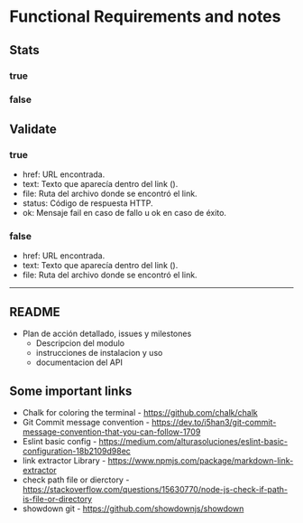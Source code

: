 # Functional Requirements and notes

## Stats 
### true
### false

## Validate
### true
* href: URL encontrada.
* text: Texto que aparecía dentro del link (<a>).
* file: Ruta del archivo donde se encontró el link.
* status: Código de respuesta HTTP.
* ok: Mensaje fail en caso de fallo u ok en caso de éxito.
### false
* href: URL encontrada.
* text: Texto que aparecía dentro del link (<a>).
* file: Ruta del archivo donde se encontró el link.
---
## README 
- Plan de acción detallado, issues y milestones
  - Descripcion del modulo
  - instrucciones de instalacion y uso
  - documentacion del API

## Some important links

- Chalk for coloring the terminal - https://github.com/chalk/chalk
- Git Commit message convention - https://dev.to/i5han3/git-commit-message-convention-that-you-can-follow-1709
- Eslint basic config - https://medium.com/alturasoluciones/eslint-basic-configuration-18b2109d98ec
- link extractor Library - https://www.npmjs.com/package/markdown-link-extractor
- check path file or dierctory - https://stackoverflow.com/questions/15630770/node-js-check-if-path-is-file-or-directory
- showdown git - https://github.com/showdownjs/showdown